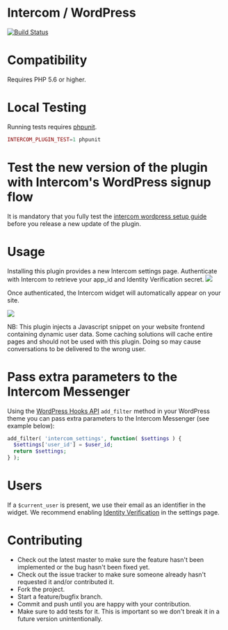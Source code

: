 # Intercom / WordPress

[![Build Status](https://travis-ci.org/intercom/intercom-wordpress.svg?branch=master)](https://travis-ci.org/intercom/intercom-wordpress)

# Compatibility

Requires PHP 5.6 or higher.

# Local Testing

Running tests requires [phpunit](https://phpunit.de/).

```php
INTERCOM_PLUGIN_TEST=1 phpunit
```

# Test the new version of the plugin with Intercom's WordPress signup flow

It is mandatory that you fully test the [intercom wordpress setup guide](https://app.intercom.io/a/start/wordpress) before you release a new update of the plugin.

# Usage

Installing this plugin provides a new Intercom settings page.
Authenticate with Intercom to retrieve your app_id and Identity Verification secret.
<img src="https://raw.githubusercontent.com/intercom/intercom-wordpress/master/screenshots/settings_not_auth.png"/>

Once authenticated, the Intercom widget will automatically appear on your site.

<img src="https://raw.githubusercontent.com/intercom/intercom-wordpress/master/screenshots/settings_auth.png"/>

NB: This plugin injects a Javascript snippet on your website frontend containing dynamic user data. Some caching solutions will cache entire pages and should not be used with this plugin. Doing so may cause conversations to be delivered to the wrong user.

# Pass extra parameters to the Intercom Messenger

Using the [WordPress Hooks API](https://codex.wordpress.org/Plugin_API) `add_filter` method in your WordPress theme you can pass extra parameters to the Intercom Messenger (see example below):

```php
add_filter( 'intercom_settings', function( $settings ) {                                                  
  $settings['user_id'] = $user_id;                
  return $settings;                                                      
} );
```


# Users

If a `$current_user` is present, we use their email as an identifier in the widget.
We recommend enabling [Identity Verification](https://docs.intercom.com/configure-intercom-for-your-product-or-site/staying-secure/enable-identity-verification-on-your-web-product) in the settings page.

# Contributing

* Check out the latest master to make sure the feature hasn't been implemented or the bug hasn't been fixed yet.
* Check out the issue tracker to make sure someone already hasn't requested it and/or contributed it.
* Fork the project.
* Start a feature/bugfix branch.
* Commit and push until you are happy with your contribution.
* Make sure to add tests for it. This is important so we don't break it in a future version unintentionally.
